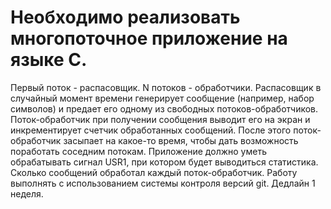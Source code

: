 # Необходимо реализовать многопоточное приложение на языке С. 
Первый поток - распасовщик. N потоков - обработчики.
Распасовщик в случайный момент времени генерирует сообщение (например, набор символов) и предает его одному из свободных потоков-обработчиков.
Поток-обработчик при получении сообщения выводит его на экран и инкрементирует счетчик обработанных сообщений.
После этого поток-обработчик засыпает на какое-то время, чтобы дать возможность поработать соседним потокам.
Приложение должно уметь обрабатывать сигнал USR1, при котором будет выводиться статистика.
Сколько сообщений обработал каждый поток-обработчик.
Работу выполнять с использованием системы контроля версий git.
Дедлайн 1 неделя.
